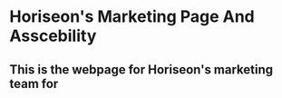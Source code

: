 # Horiseon's Marketing Page And Asscebility

## This is the webpage for Horiseon's marketing team for 